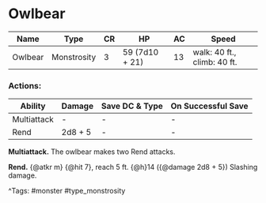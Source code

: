 # Owlbear

| Name | Type | CR | HP | AC | Speed |
|------|------|----|----|----|-------|
| Owlbear | Monstrosity | 3 | 59 (7d10 + 21) | 13 | walk: 40 ft., climb: 40 ft. |

### Actions:

| Ability | Damage | Save DC & Type | On Successful Save |
|---------|--------|----------------|--------------------|
| Multiattack | - | - | - |
| Rend | 2d8 + 5 | - | - |


**Multiattack.** The owlbear makes two Rend attacks.

**Rend.** {@atkr m} {@hit 7}, reach 5 ft. {@h}14 ({@damage 2d8 + 5}) Slashing damage.

^Tags: #monster #type_monstrosity